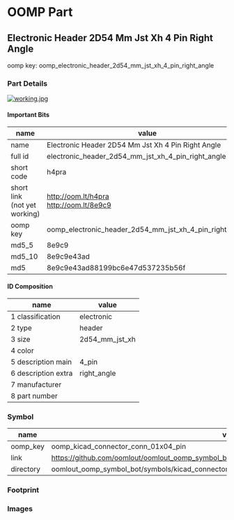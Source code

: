 # OOMP Part  
## Electronic Header 2D54 Mm Jst Xh 4 Pin Right Angle  
  
oomp key: oomp_electronic_header_2d54_mm_jst_xh_4_pin_right_angle  
  
### Part Details  
  
[![working.jpg](working_600.jpg)](working.jpg)  
  
#### Important Bits  
| name | value | 
| --- | --- | 
| name | Electronic Header 2D54 Mm Jst Xh 4 Pin Right Angle | 
| full id | electronic_header_2d54_mm_jst_xh_4_pin_right_angle | 
| short code | h4pra | 
| short link<br>(not yet working) | http://oom.lt/h4pra<br>http://oom.lt/8e9c9 | 
| oomp key | oomp_electronic_header_2d54_mm_jst_xh_4_pin_right_angle | 
| md5_5 | 8e9c9 | 
| md5_10 | 8e9c9e43ad | 
| md5 | 8e9c9e43ad88199bc6e47d537235b56f | 
#### ID Composition  
| name | value | 
| --- | --- | 
| 1 classification | electronic | 
| 2 type | header | 
| 3 size | 2d54_mm_jst_xh | 
| 4 color |  | 
| 5 description main | 4_pin | 
| 6 description extra | right_angle | 
| 7 manufacturer |  | 
| 8 part number |  | 
### Symbol  
| name | value | 
| --- | --- | 
| oomp_key | oomp_kicad_connector_conn_01x04_pin | 
| link | https://github.com/oomlout/oomlout_oomp_symbol_bot/tree/main/symbols/kicad_connector_conn_01x04_pin | 
| directory | oomlout_oomp_symbol_bot/symbols/kicad_connector_conn_01x04_pin//working/working.kicad_sym | 
### Footprint  
### Images  
